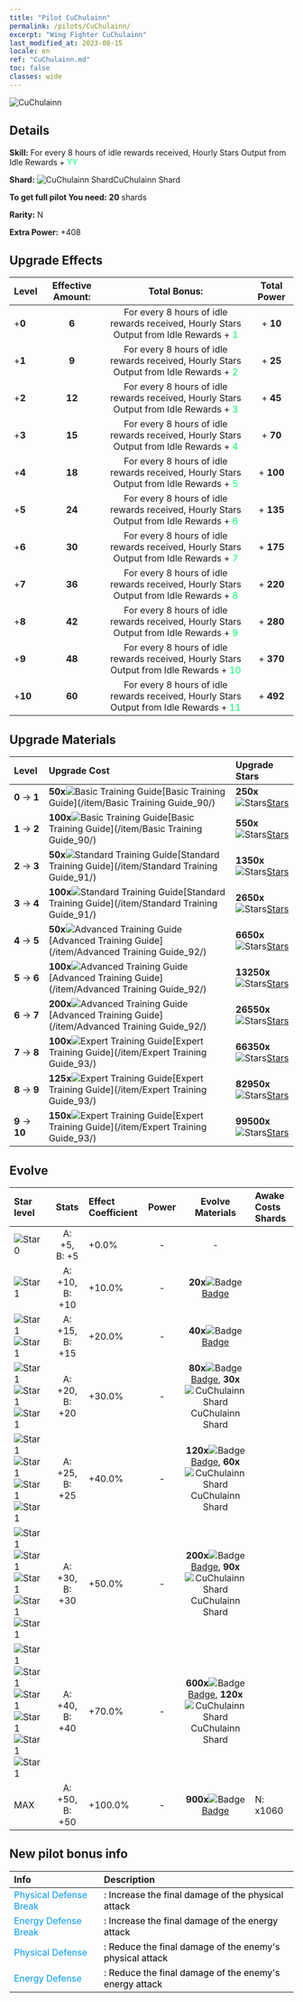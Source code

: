 ```yaml
---
title: "Pilot CuChulainn"
permalink: /pilots/CuChulainn/
excerpt: "Wing Fighter CuChulainn"
last_modified_at: 2023-08-15
locale: en
ref: "CuChulainn.md"
toc: false
classes: wide
---
```



 ![CuChulainn](/images/pilots/aviator_piece_3001.png)

## Details

 **Skill:** For every 8 hours of idle rewards received, Hourly Stars Output from Idle Rewards + <span style="color: #03ff6b">YY</span><br/><span style="color: #000000;"></span> 

 **Shard:** ![CuChulainn Shard](/images/pilots/CuChulainn_Shard_p.png)CuChulainn Shard 

 **To get full pilot You need:** **20** shards 

 **Rarity:** N 

 **Extra Power:** +408 



## Upgrade Effects

  |  Level | Effective Amount: |     Total Bonus:    | Total Power |
  |:----|:-----:|:-------------------:|:-------:|
  | +**0**  | **6**  | For every 8 hours of idle rewards received, Hourly Stars Output from Idle Rewards + <span style="color: #03ff6b">1</span><br/><span style="color: #000000;"></span>  | + **10** |
  | +**1**  | **9**  | For every 8 hours of idle rewards received, Hourly Stars Output from Idle Rewards + <span style="color: #03ff6b">2</span><br/><span style="color: #000000;"></span>  | + **25** |
  | +**2**  | **12**  | For every 8 hours of idle rewards received, Hourly Stars Output from Idle Rewards + <span style="color: #03ff6b">3</span><br/><span style="color: #000000;"></span>  | + **45** |
  | +**3**  | **15**  | For every 8 hours of idle rewards received, Hourly Stars Output from Idle Rewards + <span style="color: #03ff6b">4</span><br/><span style="color: #000000;"></span>  | + **70** |
  | +**4**  | **18**  | For every 8 hours of idle rewards received, Hourly Stars Output from Idle Rewards + <span style="color: #03ff6b">5</span><br/><span style="color: #000000;"></span>  | + **100** |
  | +**5**  | **24**  | For every 8 hours of idle rewards received, Hourly Stars Output from Idle Rewards + <span style="color: #03ff6b">6</span><br/><span style="color: #000000;"></span>  | + **135** |
  | +**6**  | **30**  | For every 8 hours of idle rewards received, Hourly Stars Output from Idle Rewards + <span style="color: #03ff6b">7</span><br/><span style="color: #000000;"></span>  | + **175** |
  | +**7**  | **36**  | For every 8 hours of idle rewards received, Hourly Stars Output from Idle Rewards + <span style="color: #03ff6b">8</span><br/><span style="color: #000000;"></span>  | + **220** |
  | +**8**  | **42**  | For every 8 hours of idle rewards received, Hourly Stars Output from Idle Rewards + <span style="color: #03ff6b">9</span><br/><span style="color: #000000;"></span>  | + **280** |
  | +**9**  | **48**  | For every 8 hours of idle rewards received, Hourly Stars Output from Idle Rewards + <span style="color: #03ff6b">10</span><br/><span style="color: #000000;"></span>  | + **370** |
  | +**10**  | **60**  | For every 8 hours of idle rewards received, Hourly Stars Output from Idle Rewards + <span style="color: #03ff6b">11</span><br/><span style="color: #000000;"></span>  | + **492** |




## Upgrade Materials

  |  Level |      Upgrade Cost   |  Upgrade Stars  |
  |:-------|:--------------------|:----------------|
  | **0** -> **1**  | **50x**![Basic Training Guide](/images/item/Basic_Training_Guide_p.png)[Basic Training Guide](/item/Basic Training Guide_90/) | **250x**![Stars](/images/item/Stars_p.png)[Stars](/item/Stars_2/) |
  | **1** -> **2**  | **100x**![Basic Training Guide](/images/item/Basic_Training_Guide_p.png)[Basic Training Guide](/item/Basic Training Guide_90/) | **550x**![Stars](/images/item/Stars_p.png)[Stars](/item/Stars_2/) |
  | **2** -> **3**  | **50x**![Standard Training Guide](/images/item/Standard_Training_Guide_p.png)[Standard Training Guide](/item/Standard Training Guide_91/) | **1350x**![Stars](/images/item/Stars_p.png)[Stars](/item/Stars_2/) |
  | **3** -> **4**  | **100x**![Standard Training Guide](/images/item/Standard_Training_Guide_p.png)[Standard Training Guide](/item/Standard Training Guide_91/) | **2650x**![Stars](/images/item/Stars_p.png)[Stars](/item/Stars_2/) |
  | **4** -> **5**  | **50x**![Advanced Training Guide](/images/item/Advanced_Training_Guide_p.png)[Advanced Training Guide](/item/Advanced Training Guide_92/) | **6650x**![Stars](/images/item/Stars_p.png)[Stars](/item/Stars_2/) |
  | **5** -> **6**  | **100x**![Advanced Training Guide](/images/item/Advanced_Training_Guide_p.png)[Advanced Training Guide](/item/Advanced Training Guide_92/) | **13250x**![Stars](/images/item/Stars_p.png)[Stars](/item/Stars_2/) |
  | **6** -> **7**  | **200x**![Advanced Training Guide](/images/item/Advanced_Training_Guide_p.png)[Advanced Training Guide](/item/Advanced Training Guide_92/) | **26550x**![Stars](/images/item/Stars_p.png)[Stars](/item/Stars_2/) |
  | **7** -> **8**  | **100x**![Expert Training Guide](/images/item/Expert_Training_Guide_p.png)[Expert Training Guide](/item/Expert Training Guide_93/) | **66350x**![Stars](/images/item/Stars_p.png)[Stars](/item/Stars_2/) |
  | **8** -> **9**  | **125x**![Expert Training Guide](/images/item/Expert_Training_Guide_p.png)[Expert Training Guide](/item/Expert Training Guide_93/) | **82950x**![Stars](/images/item/Stars_p.png)[Stars](/item/Stars_2/) |
  | **9** -> **10**  | **150x**![Expert Training Guide](/images/item/Expert_Training_Guide_p.png)[Expert Training Guide](/item/Expert Training Guide_93/) | **99500x**![Stars](/images/item/Stars_p.png)[Stars](/item/Stars_2/) |




## Evolve

  |  Star level | Stats | Effect Coefficient | Power | Evolve Materials | Awake Costs Shards |
  |:------------|:-----:|:-------------------|:----------------:|:--------------------:|:-------------|
  | ![Star 0](/images/s0.png)  | A: +5, B: +5  | +0.0%  | -  | -  |  |
  | ![Star1](/images/s1.png)  | A: +10, B: +10  | +10.0%  | -  | **20x**![Badge](/images/item/Badge_p.png)[Badge](/item/Badge_94/)  |  |
  | ![Star1](/images/s1.png)![Star1](/images/s1.png)  | A: +15, B: +15  | +20.0%  | -  | **40x**![Badge](/images/item/Badge_p.png)[Badge](/item/Badge_94/)  |  |
  | ![Star1](/images/s1.png)![Star1](/images/s1.png)![Star1](/images/s1.png)  | A: +20, B: +20  | +30.0%  | -  | **80x**![Badge](/images/item/Badge_p.png)[Badge](/item/Badge_94/), **30x**![CuChulainn Shard](/images/pilots/CuChulainn_Shard_p.png)CuChulainn Shard  |  |
  | ![Star1](/images/s1.png)![Star1](/images/s1.png)![Star1](/images/s1.png)![Star1](/images/s1.png)  | A: +25, B: +25  | +40.0%  | -  | **120x**![Badge](/images/item/Badge_p.png)[Badge](/item/Badge_94/), **60x**![CuChulainn Shard](/images/pilots/CuChulainn_Shard_p.png)CuChulainn Shard  |  |
  | ![Star1](/images/s1.png)![Star1](/images/s1.png)![Star1](/images/s1.png)![Star1](/images/s1.png)![Star1](/images/s1.png)  | A: +30, B: +30  | +50.0%  | -  | **200x**![Badge](/images/item/Badge_p.png)[Badge](/item/Badge_94/), **90x**![CuChulainn Shard](/images/pilots/CuChulainn_Shard_p.png)CuChulainn Shard  |  |
  | ![Star1](/images/s1.png)![Star1](/images/s1.png)![Star1](/images/s1.png)![Star1](/images/s1.png)![Star1](/images/s1.png)![Star1](/images/s1.png)  | A: +40, B: +40  | +70.0%  | -  | **600x**![Badge](/images/item/Badge_p.png)[Badge](/item/Badge_94/), **120x**![CuChulainn Shard](/images/pilots/CuChulainn_Shard_p.png)CuChulainn Shard  |  |
  | MAX  | A: +50, B: +50  | +100.0%  | -  | **900x**![Badge](/images/item/Badge_p.png)[Badge](/item/Badge_94/)  |  N: x1060 |



## New pilot bonus info

  |  Info |  Description |
  |:------|:-------------|
  | <span style="color: #0099f2">Physical Defense Break</span> | <span style="color: #000000;">: Increase the final damage of the physical attack</span> |
  | <span style="color: #0099f2">Energy Defense Break</span> | <span style="color: #000000;">: Increase the final damage of the energy attack</span> |
  | <span style="color: #0099f2">Physical Defense</span> | <span style="color: #000000;">: Reduce the final damage of the enemy's physical attack</span> |
  | <span style="color: #0099f2">Energy Defense</span> | <span style="color: #000000;">: Reduce the final damage of the enemy's energy attack</span> |

